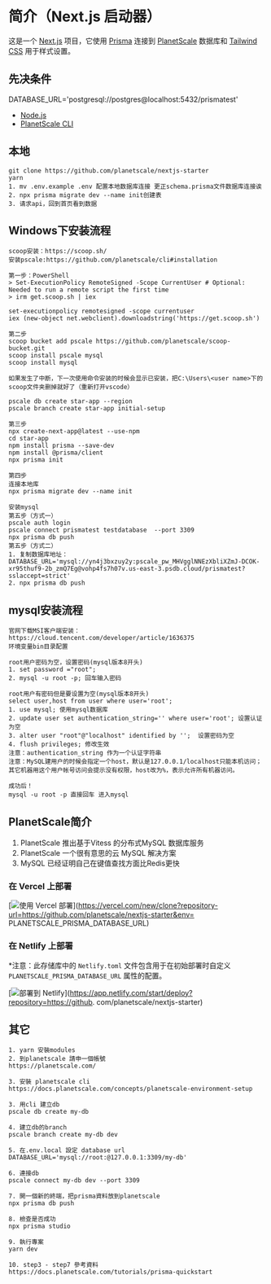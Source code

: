 # 简介（Next.js 启动器） 

这是一个 [Next.js](https://nextjs.org/) 项目，它使用 [Prisma](https://www.prisma.io/) 连接到 [PlanetScale](https://planetscale.com/) 数据库和 [Tailwind CSS](https://tailwindcss.com/) 用于样式设置。

## 先决条件
DATABASE_URL='postgresql://postgres@localhost:5432/prismatest'
- [Node.js](https://nodejs.org/en/download/)
- [PlanetScale CLI](https://github.com/planetscale/cli)

## 本地
```
git clone https://github.com/planetscale/nextjs-starter
yarn
1. mv .env.example .env 配置本地数据库连接 更正schema.prisma文件数据库连接诶
2. npx prisma migrate dev --name init创建表
3. 请求api，回到首页看到数据
```

## Windows下安装流程
```
scoop安装：https://scoop.sh/
安装pscale:https://github.com/planetscale/cli#installation

第一步：PowerShell
> Set-ExecutionPolicy RemoteSigned -Scope CurrentUser # Optional: Needed to run a remote script the first time
> irm get.scoop.sh | iex

set-executionpolicy remotesigned -scope currentuser
iex (new-object net.webclient).downloadstring('https://get.scoop.sh')

第二步
scoop bucket add pscale https://github.com/planetscale/scoop-bucket.git
scoop install pscale mysql
scoop install mysql

如果发生了中断，下一次使用命令安装的时候会显示已安装，把C:\Users\<user name>下的scoop文件夹删掉就好了（重新打开vscode）

pscale db create star-app --region 
pscale branch create star-app initial-setup

第三步
npx create-next-app@latest --use-npm
cd star-app
npm install prisma --save-dev
npm install @prisma/client
npx prisma init

第四步
连接本地库
npx prisma migrate dev --name init

安装mysql
第五步（方式一）
pscale auth login
pscale connect prismatest testdatabase  --port 3309
npx prisma db push
第五步（方式二）
1. 复制数据库地址：DATABASE_URL='mysql://yn4j3bxzuy2y:pscale_pw_MHVgglNNEzXbliXZmJ-DCOK-xr95thuf9-2b_zmQ7Eg@vohp4fs7h07v.us-east-3.psdb.cloud/prismatest?sslaccept=strict'
2. npx prisma db push

```

## mysql安装流程
```
官网下载MSI客户端安装：https://cloud.tencent.com/developer/article/1636375
环境变量bin目录配置

root用户密码为空，设置密码(mysql版本8开头)
1. set password ="root";
2. mysql -u root -p; 回车输入密码

root用户有密码但是要设置为空(mysql版本8开头)
select user,host from user where user='root';
1. use mysql; 使用mysql数据库
2. update user set authentication_string='' where user='root'; 设置认证为空
3. alter user "root"@"localhost" identified by '';  设置密码为空
4. flush privileges; 修改生效
注意：authentication_string 作为一个认证字符串
注意：MySQL建用户的时候会指定一个host，默认是127.0.0.1/localhost只能本机访问； 
其它机器用这个用户帐号访问会提示没有权限，host改为%，表示允许所有机器访问。

成功后！
mysql -u root -p 直接回车 进入mysql
```

## PlanetScale简介
1. PlanetScale 推出基于Vitess 的分布式MySQL 数据库服务
2. PlanetScale 一个很有意思的云 MySQL 解决方案
3. MySQL 已经证明自己在键值查找方面比Redis更快

### 在 Vercel 上部署

[![使用 Vercel 部署](https://vercel.com/button)](https://vercel.com/new/clone?repository-url=https://github.com/planetscale/nextjs-starter&env= PLANETSCALE_PRISMA_DATABASE_URL)

### 在 Netlify 上部署

\*注意：此存储库中的 `Netlify.toml` 文件包含用于在初始部署时自定义 `PLANETSCALE_PRISMA_DATABASE_URL` 属性的配置。

[![部署到 Netlify](https://www.netlify.com/img/deploy/button.svg)](https://app.netlify.com/start/deploy?repository=https://github. com/planetscale/nextjs-starter)


## 其它
```
1. yarn 安裝modules
2. 到planetscale 請申一個帳號
https://planetscale.com/

3. 安裝 planetscale cli
https://docs.planetscale.com/concepts/planetscale-environment-setup

3. 用cli 建立db
pscale db create my-db

4. 建立db的branch
pscale branch create my-db dev

5. 在.env.local 設定 database url
DATABASE_URL='mysql://root:@127.0.0.1:3309/my-db'

6. 連接db
pscale connect my-db dev --port 3309

7. 開一個新的終端，把prisma資料放到planetscale
npx prisma db push

8. 檢查是否成功
npx prisma studio

9. 執行專案
yarn dev

10. step3 - step7 參考資料
https://docs.planetscale.com/tutorials/prisma-quickstart
```

